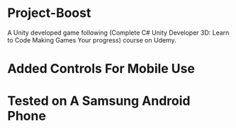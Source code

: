 # Project-Boost
A Unity developed game following (Complete C# Unity Developer 3D: Learn to Code Making Games Your progress) course on Udemy.

# Added Controls For Mobile Use
# Tested on A Samsung Android Phone
